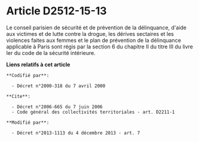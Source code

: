 # Article D2512-15-13

Le conseil parisien de sécurité et de prévention de la délinquance, d'aide aux victimes et de lutte contre la drogue, les
dérives sectaires et les violences faites aux femmes et le plan de prévention de la délinquance applicable à Paris sont régis
par la section 6 du chapitre II du titre III du livre Ier du code de la sécurité intérieure.

**Liens relatifs à cet article**

	**Codifié par**:

	  - Décret n°2000-318 du 7 avril 2000

	**Cite**:

	  - Décret n°2006-665 du 7 juin 2006
	  - Code général des collectivités territoriales - art. D2211-1

	**Modifié par**:

	  - Décret n°2013-1113 du 4 décembre 2013 - art. 7
